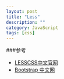 ```yaml
---
layout: post
title: "Less"
description: ""
category: JavaScript
tags: [css]
--- 
```

###参考
- [LESSCSS中文官网](http://www.lesscss.net/article/home.html)
- [Bootstrap 中文网](http://www.bootcss.com/#)

<!--more-->	